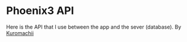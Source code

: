 # Phoenix3 API

Here is the API that I use between the app and the sever (database).
By [Kuromachii](http://git.kuro.ml/)